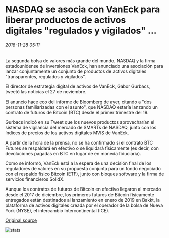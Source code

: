 # NASDAQ se asocia con VanEck para liberar productos de activos digitales "regulados y vigilados" ...

###### 2018-11-28 05:11

La segunda bolsa de valores más grande del mundo, NASDAQ y la firma estadounidense de inversiones VanEck, han anunciado una asociación para lanzar conjuntamente un conjunto de productos de activos digitales "transparentes, regulados y vigilados".

El director de estrategia digital de activos de VanEck, Gabor Gurbacs, tweetó las noticias el 27 de noviembre.

El anuncio hace eco del informe de Bloomberg de ayer, citando a "dos personas familiarizadas con el asunto", que NASDAQ estaría lanzando un contrato de futuros de Bitcoin (BTC) desde el primer trimestre del 19.

Gurbacs indicó en su Tweet que los nuevos productos aprovecharían el sistema de vigilancia del mercado de SMARTs de NASDAQ, junto con los índices de precios de los activos digitales MVIS de VanEck.

A partir de la hora de la prensa, no se ha confirmado si el contrato BTC Futures se respaldará en efectivo o se liquidará físicamente (es decir, con devoluciones pagadas en BTC en lugar de en moneda fiduciaria).

Como se informó, VanEck está a la espera de una decisión final de los reguladores de valores en su propuesta conjunta para un fondo negociado con el respaldo físico Bitcoin (ETF), junto con bloques software y la firma de servicios financieros SolidX.

Aunque los contratos de futuros de Bitcoin en efectivo llegaron al mercado desde el 2017 de diciembre, los primeros futuros de Bitcoin físicamente entregados están destinados al lanzamiento en enero de 2019 en Bakkt, la plataforma de activos digitales creada por el operador de la bolsa de Nueva York (NYSE), el intercambio Intercontinental (ICE).

[Original source](https://cointelegraph.com/news/nasdaq-partners-with-vaneck-to-release-regulated-surveilled-digital-assets-products)

![stats](https://c.statcounter.com/11760860/0/a89fa40b/1/ "stats")